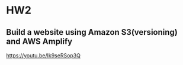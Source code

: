 # HW2

## Build a website using Amazon S3(versioning) and AWS Amplify

https://youtu.be/Ik9seRSop3Q
